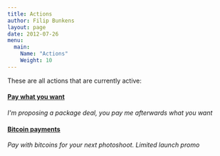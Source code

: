 ```yaml
---
title: Actions
author: Filip Bunkens
layout: page
date: 2012-07-26
menu:
  main:
    Name: "Actions"
    Weight: 10
---
```


These are all actions that are currently active:

#### [Pay what you want][1]

_I'm proposing a package deal, you pay me afterwards what you want_

#### [Bitcoin payments][2]

_Pay with bitcoins for your next photoshoot. Limited launch promo_

[1]: /actions/pay_what_you_want/
[2]: /actions/bitcoin/

